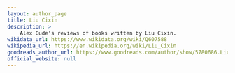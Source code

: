```yaml
---
layout: author_page
title: Liu Cixin
description: >
    Alex Gude's reviews of books written by Liu Cixin.
wikidata_url: https://www.wikidata.org/wiki/Q607588
wikipedia_url: https://en.wikipedia.org/wiki/Liu_Cixin
goodreads_author_url: https://www.goodreads.com/author/show/5780686.Liu_Cixin
official_website: null
---
```

